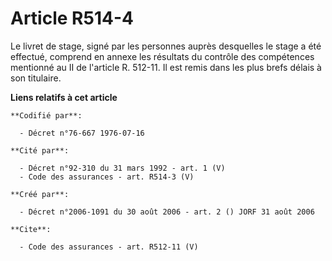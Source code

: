 # Article R514-4

Le livret de stage, signé par les personnes auprès desquelles le stage a été effectué, comprend en annexe les résultats du
contrôle des compétences mentionné au II de l'article R. 512-11. Il est remis dans les plus brefs délais à son titulaire.

**Liens relatifs à cet article**

	**Codifié par**:

	  - Décret n°76-667 1976-07-16

	**Cité par**:

	  - Décret n°92-310 du 31 mars 1992 - art. 1 (V)
	  - Code des assurances - art. R514-3 (V)

	**Créé par**:

	  - Décret n°2006-1091 du 30 août 2006 - art. 2 () JORF 31 août 2006

	**Cite**:

	  - Code des assurances - art. R512-11 (V)
